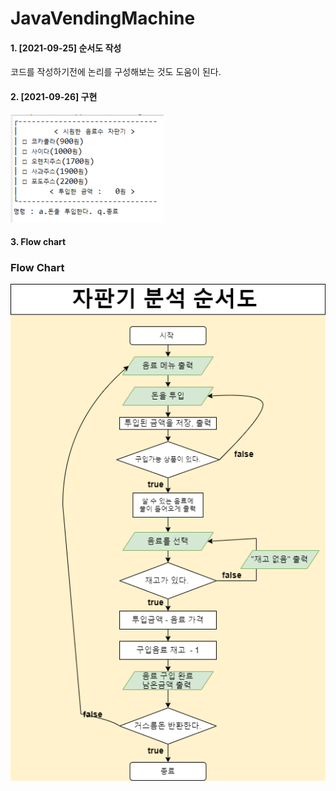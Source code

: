# JavaVendingMachine
#### 1. [2021-09-25] 순서도 작성 
코드를 작성하기전에 논리를 구성해보는 것도 도움이 된다. 
#### 2. [2021-09-26] 구현
![flowChart](./img/firstupdate.png)
#### 3. Flow chart

### Flow Chart
![flowChart](./img/vendingMachine.png)